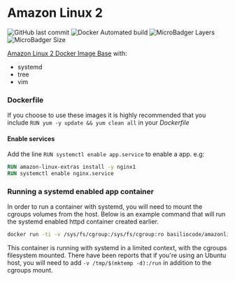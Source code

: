 
# Amazon Linux 2
![GitHub last commit](https://img.shields.io/github/last-commit/edubasilio/docker-amazonlinux?style=plastic)
![Docker Automated build](https://img.shields.io/docker/automated/basiliocode/amazonlinux?style=plastic)
![MicroBadger Layers](https://img.shields.io/microbadger/layers/basiliocode/amazonlinux?style=plastic)
![MicroBadger Size](https://img.shields.io/microbadger/image-size/basiliocode/amazonlinux?style=plastic)

[Amazon Linux 2 Docker Image Base](https://hub.docker.com/repository/docker/basiliocode/amazonlinux) with:
* systemd
* tree
* vim

### Dockerfile
If you choose to use these images it is highly recommended that you include `RUN yum -y update && yum clean all` in your _Dockerfile_

#### Enable services
Add the line `RUN systemctl enable app.service` to enable a app.
e.g:
```dockerfile
RUN amazon-linux-extras install -y nginx1
RUN systemctl enable nginx.service
```

### Running a systemd enabled app container
In order to run a container with systemd, you will need to mount the cgroups volumes from the host. Below is an example command that will run the systemd enabled httpd container created earlier.

```sh
docker run -ti -v /sys/fs/cgroup:/sys/fs/cgroup:ro basiliocode/amazonlinux bash
```

This container is running with systemd in a limited context, with the cgroups filesystem mounted. There have been reports that if you're using an Ubuntu host, you will need to add `-v /tmp/$(mktemp -d):/run` in addition to the cgroups mount.